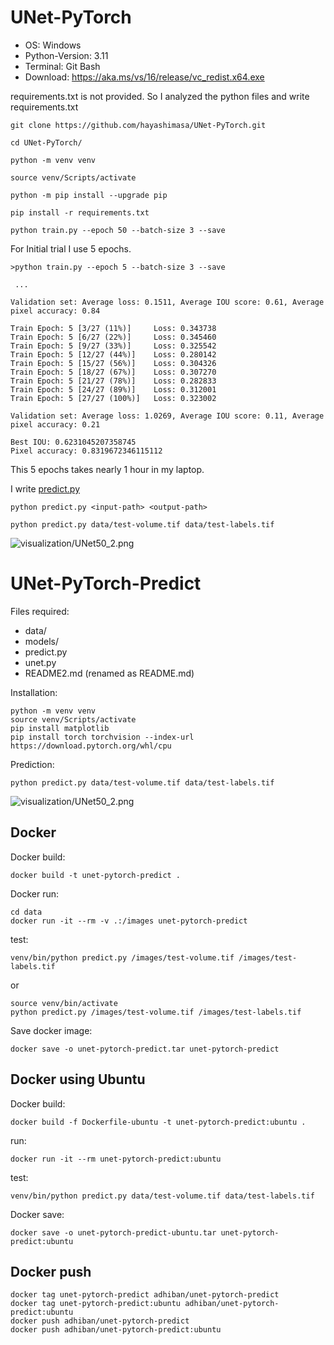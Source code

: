 # UNet-PyTorch

- OS: Windows
- Python-Version: 3.11
- Terminal: Git Bash
- Download: https://aka.ms/vs/16/release/vc_redist.x64.exe

requirements.txt is not provided. So I analyzed the python files and write requirements.txt

```
git clone https://github.com/hayashimasa/UNet-PyTorch.git

cd UNet-PyTorch/

python -m venv venv

source venv/Scripts/activate

python -m pip install --upgrade pip

pip install -r requirements.txt

python train.py --epoch 50 --batch-size 3 --save
```

For Initial trial I use 5 epochs.

```
>python train.py --epoch 5 --batch-size 3 --save
 
 ...
  
Validation set: Average loss: 0.1511, Average IOU score: 0.61, Average pixel accuracy: 0.84

Train Epoch: 5 [3/27 (11%)]     Loss: 0.343738
Train Epoch: 5 [6/27 (22%)]     Loss: 0.345460
Train Epoch: 5 [9/27 (33%)]     Loss: 0.325542
Train Epoch: 5 [12/27 (44%)]    Loss: 0.280142
Train Epoch: 5 [15/27 (56%)]    Loss: 0.304326
Train Epoch: 5 [18/27 (67%)]    Loss: 0.307270
Train Epoch: 5 [21/27 (78%)]    Loss: 0.282833
Train Epoch: 5 [24/27 (89%)]    Loss: 0.312001
Train Epoch: 5 [27/27 (100%)]   Loss: 0.323002

Validation set: Average loss: 1.0269, Average IOU score: 0.11, Average pixel accuracy: 0.21

Best IOU: 0.6231045207358745
Pixel accuracy: 0.8319672346115112
```

This 5 epochs takes nearly 1 hour in my laptop.

I write [predict.py](predict.py)

```
python predict.py <input-path> <output-path>
```

```
python predict.py data/test-volume.tif data/test-labels.tif
```

![visualization/UNet50_2.png](visualization/UNet50_2.png)

# UNet-PyTorch-Predict

Files required:

- data/
- models/
- predict.py
- unet.py
- README2.md (renamed as README.md)

Installation:
```
python -m venv venv
source venv/Scripts/activate
pip install matplotlib
pip install torch torchvision --index-url https://download.pytorch.org/whl/cpu
```

Prediction:
```
python predict.py data/test-volume.tif data/test-labels.tif
```

![visualization/UNet50_2.png](visualization/UNet50_2.png)

## Docker

Docker build:
```
docker build -t unet-pytorch-predict .
```

Docker run:
```
cd data
docker run -it --rm -v .:/images unet-pytorch-predict
```

test:
```
venv/bin/python predict.py /images/test-volume.tif /images/test-labels.tif
```

or

```
source venv/bin/activate
python predict.py /images/test-volume.tif /images/test-labels.tif
```

Save docker image:
```
docker save -o unet-pytorch-predict.tar unet-pytorch-predict
```

## Docker using Ubuntu

Docker build:
```
docker build -f Dockerfile-ubuntu -t unet-pytorch-predict:ubuntu .
```

run:
```
docker run -it --rm unet-pytorch-predict:ubuntu
```

test:
```
venv/bin/python predict.py data/test-volume.tif data/test-labels.tif
```

Docker save:
```
docker save -o unet-pytorch-predict-ubuntu.tar unet-pytorch-predict:ubuntu
```

## Docker push

```
docker tag unet-pytorch-predict adhiban/unet-pytorch-predict
docker tag unet-pytorch-predict:ubuntu adhiban/unet-pytorch-predict:ubuntu
docker push adhiban/unet-pytorch-predict
docker push adhiban/unet-pytorch-predict:ubuntu
```